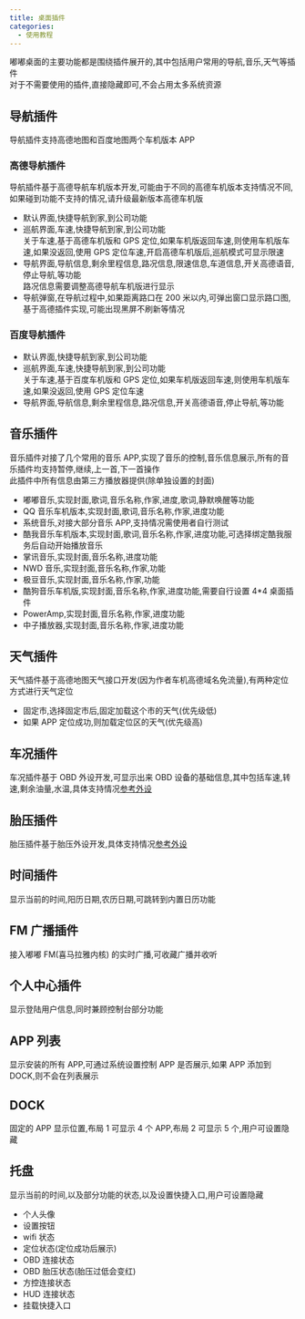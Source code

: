 ```yaml
---
title: 桌面插件
categories:
  - 使用教程
---
```


嘟嘟桌面的主要功能都是围绕插件展开的,其中包括用户常用的导航,音乐,天气等插件<br/>
对于不需要使用的插件,直接隐藏即可,不会占用太多系统资源

## 导航插件

导航插件支持高德地图和百度地图两个车机版本 APP

### 高德导航插件

导航插件基于高德导航车机版本开发,可能由于不同的高德车机版本支持情况不同,如果碰到功能不支持的情况,请升级最新版本高德车机版<br/>

- 默认界面,快捷导航到家,到公司功能
- 巡航界面,车速,快捷导航到家,到公司功能<br/>
  关于车速,基于高德车机版和 GPS 定位,如果车机版返回车速,则使用车机版车速,如果没返回,使用 GPS 定位车速,开启高德车机版后,巡航模式可显示限速
- 导航界面,导航信息,剩余里程信息,路况信息,限速信息,车道信息,开关高德语音,停止导航,等功能<br/>
  路况信息需要调整高德导航车机版进行显示
- 导航弹窗,在导航过程中,如果距离路口在 200 米以内,可弹出窗口显示路口图,基于高德插件实现,可能出现黑屏不刷新等情况

### 百度导航插件

- 默认界面,快捷导航到家,到公司功能
- 巡航界面,车速,快捷导航到家,到公司功能<br/>
  关于车速,基于百度车机版和 GPS 定位,如果车机版返回车速,则使用车机版车速,如果没返回,使用 GPS 定位车速
- 导航界面,导航信息,剩余里程信息,路况信息,开关高德语音,停止导航,等功能<br/>

## 音乐插件

音乐插件对接了几个常用的音乐 APP,实现了音乐的控制,音乐信息展示,所有的音乐插件均支持暂停,继续,上一首,下一首操作<br/>
此插件中所有信息由第三方播放器提供(除单独设置的封面)

- 嘟嘟音乐,实现封面,歌词,音乐名称,作家,进度,歌词,静默唤醒等功能
- QQ 音乐车机版本,实现封面,歌词,音乐名称,作家,进度功能
- 系统音乐,对接大部分音乐 APP,支持情况需使用者自行测试
- 酷我音乐车机版本,实现封面,歌词,音乐名称,作家,进度功能,可选择绑定酷我服务后自动开始播放音乐
- 掌讯音乐,实现封面,音乐名称,进度功能
- NWD 音乐,实现封面,音乐名称,作家,功能
- 极豆音乐,实现封面,音乐名称,作家,功能
- 酷狗音乐车机版,实现封面,音乐名称,作家,进度功能,需要自行设置 4\*4 桌面插件
- PowerAmp,实现封面,音乐名称,作家,进度功能
- 中子播放器,实现封面,音乐名称,作家,进度功能

## 天气插件

天气插件基于高德地图天气接口开发(因为作者车机高德域名免流量),有两种定位方式进行天气定位

- 固定市,选择固定市后,固定加载这个市的天气(优先级低)
- 如果 APP 定位成功,则加载定位区的天气(优先级高)

## 车况插件

车况插件基于 OBD 外设开发,可显示出来 OBD 设备的基础信息,其中包括车速,转速,剩余油量,水温,具体支持情况[参考外设](/views/course/桌面外设)

## 胎压插件

胎压插件基于胎压外设开发,具体支持情况[参考外设](/views/course/桌面外设)

## 时间插件

显示当前的时间,阳历日期,农历日期,可跳转到内置日历功能

## FM 广播插件

接入嘟嘟 FM(喜马拉雅内核) 的实时广播,可收藏广播并收听

## 个人中心插件

显示登陆用户信息,同时兼顾控制台部分功能

## APP 列表

显示安装的所有 APP,可通过系统设置控制 APP 是否展示,如果 APP 添加到 DOCK,则不会在列表展示

## DOCK

固定的 APP 显示位置,布局 1 可显示 4 个 APP,布局 2 可显示 5 个,用户可设置隐藏

## 托盘

显示当前的时间,以及部分功能的状态,以及设置快捷入口,用户可设置隐藏

- 个人头像
- 设置按钮
- wifi 状态
- 定位状态(定位成功后展示)
- OBD 连接状态
- OBD 胎压状态(胎压过低会变红)
- 方控连接状态
- HUD 连接状态
- 挂载快捷入口
